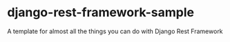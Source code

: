 # django-rest-framework-sample
A template for almost all the things you can do with Django Rest Framework
